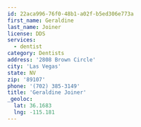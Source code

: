 ```yaml
---
id: 22aca996-76f0-48b1-a02f-b5ed306e773a
first_name: Geraldine
last_name: Joiner
license: DDS
services:
  - dentist
category: Dentists
address: '2808 Brown Circle'
city: 'Las Vegas'
state: NV
zip: '89107'
phone: '(702) 385-3149'
title: 'Geraldine Joiner'
_geoloc:
  lat: 36.1683
  lng: -115.181
---
```

